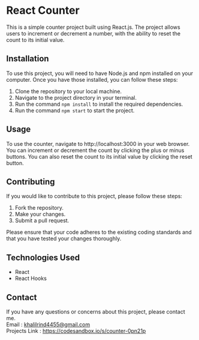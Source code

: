 # React Counter

This is a simple counter project built using React.js. The project allows users to increment or decrement a number, with the ability to reset the count to its initial value.

## Installation

To use this project, you will need to have Node.js and npm installed on your computer. Once you have those installed, you can follow these steps:

1. Clone the repository to your local machine.
2. Navigate to the project directory in your terminal.
3. Run the command `npm install` to install the required dependencies.
4. Run the command `npm start` to start the project.

## Usage

To use the counter, navigate to http://localhost:3000 in your web browser. You can increment or decrement the count by clicking the plus or minus buttons. You can also reset the count to its initial value by clicking the reset button.

## Contributing

If you would like to contribute to this project, please follow these steps:

1. Fork the repository.
2. Make your changes.
3. Submit a pull request.

Please ensure that your code adheres to the existing coding standards and that you have tested your changes thoroughly.

## Technologies Used

- React  
- React Hooks 

## Contact

If you have any questions or concerns about this project, please contact me.  
Email : khalilrind4455@gmail.com  
Projects Link : https://codesandbox.io/s/counter-0pn21p
